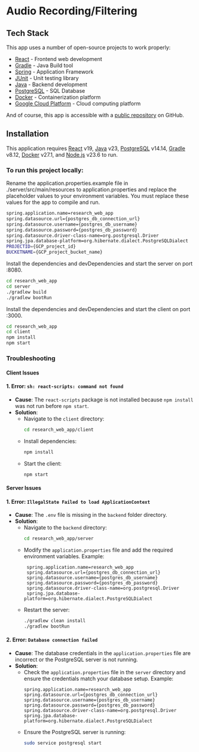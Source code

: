 # Audio Recording/Filtering 

## Tech Stack

This app uses a number of open-source projects to work properly:

- [React] - Frontend web development
- [Gradle] - Java Build tool
- [Spring] - Application Framework
- [JUnit] - Unit testing library
- [Java] - Backend development
- [PostgreSQL] - SQL Database
- [Docker] - Containerization platform
- [Google Cloud Platform] - Cloud computing platform

And of course, this app is accessible with a [public repository][dill]
 on GitHub.

## Installation

This application requires [React] v19, [Java] v23, [PostgreSQL] v14.14, [Gradle] v8.12, [Docker] v27.1, and [Node.js] v23.6 to run.

### To run this project locally:

Rename the application.properties.example file in ./server/src/main/resources to application.properties and replace the placeholder values to your environment variables. You must replace these values for the app to compile and run.

```sh
spring.application.name=research_web_app
spring.datasource.url={postgres_db_connection_url}
spring.datasource.username={postgres_db_username}
spring.datasource.password={postgres_db_password}
spring.datasource.driver-class-name=org.postgresql.Driver
spring.jpa.database-platform=org.hibernate.dialect.PostgreSQLDialect
PROJECTID={GCP_project_id}
BUCKETNAME={GCP_project_bucket_name}
```


Install the dependencies and devDependencies and start the server on port :8080.

```sh
cd research_web_app
cd server
./gradlew build
./gradlew bootRun
```

Install the dependencies and devDependencies and start the client on port :3000.
```sh
cd research_web_app
cd client
npm install
npm start
```

### Troubleshooting

#### **Client Issues**

#### 1. **Error**: `sh: react-scripts: command not found`
   - **Cause**: The `react-scripts` package is not installed because `npm install` was not run before `npm start`.
   - **Solution**:
     - Navigate to the `client` directory:
       ```sh
       cd research_web_app/client
       ```
     - Install dependencies:
       ```sh
       npm install
       ```
     - Start the client:
       ```sh
       npm start
       ```


#### **Server Issues**

#### 1. **Error**: `IllegalState Failed to load ApplicationContext`
   - **Cause**: The `.env` file is missing in the `backend` folder directory.
   - **Solution**:
     - Navigate to the `backend` directory:
       ```sh
       cd research_web_app/server
       ```
     - Modify the `application.properties` file and add the required environment variables. Example:
       ```env
        spring.application.name=research_web_app
        spring.datasource.url={postgres_db_connection_url}
        spring.datasource.username={postgres_db_username}
        spring.datasource.password={postgres_db_password}
        spring.datasource.driver-class-name=org.postgresql.Driver
        spring.jpa.database-platform=org.hibernate.dialect.PostgreSQLDialect
       ```
     - Restart the server:
       ```sh
       ./gradlew clean install
       ./gradlew bootRun
       ```
#### **2. Error**: `Database connection failed`
- **Cause**: The database credentials in the `application.properties` file are incorrect or the PostgreSQL server is not running.
- **Solution**:
  - Check the `application.properties` file in the `server` directory and ensure the credentials match your database setup. Example:
    ```env
    spring.application.name=research_web_app
    spring.datasource.url={postgres_db_connection_url}
    spring.datasource.username={postgres_db_username}
    spring.datasource.password={postgres_db_password}
    spring.datasource.driver-class-name=org.postgresql.Driver
    spring.jpa.database-platform=org.hibernate.dialect.PostgreSQLDialect
    ```
  - Ensure the PostgreSQL server is running:
    ```sh
    sudo service postgresql start
    ```



[//]: #
   [dill]: <https://github.com/samuelchoi0522/research-web-app>
   [git-repo-url]: <https://github.com/samuelchoi0522/research-web-app.git>
   [React]: <https://react.dev/>
   [Gradle]: <https://gradle.org/>
   [Spring]: <https://spring.io/>
   [JUnit]: <https://junit.org/junit5/>
   [Java]: <https://www.java.com/en/>
   [PostgreSQL]: <https://www.postgresql.org/>
   [Docker]: <https://www.docker.com/>
   [Google Cloud Platform]: <https://cloud.google.com/?hl=en>
   [Node.js]: <https://nodejs.org/en>
